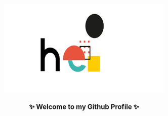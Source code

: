 
<p align="center" >
<img src="https://github.com/agul1no/agul1no/blob/main/hello_all.gif" width="800" height="280" />
<p/>

<h2 align="center" >✨ Welcome to my Github Profile ✨<h2/>
    

<!--
**agul1no/agul1no** is a ✨ _special_ ✨ repository because its `README.md` (this file) appears on your GitHub profile.

Here are some ideas to get you started:

- 🔭 I’m currently working on ...
- 🌱 I’m currently learning ...
- 👯 I’m looking to collaborate on ...
- 🤔 I’m looking for help with ...
- 💬 Ask me about ...
- 📫 How to reach me: ...
- 😄 Pronouns: ...
- ⚡ Fun fact: ...
-->

